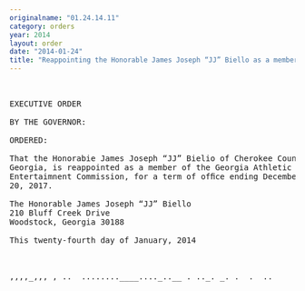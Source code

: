```yaml
---
originalname: "01.24.14.11"
category: orders
year: 2014
layout: order
date: "2014-01-24"
title: "Reappointing the Honorable James Joseph “JJ” Biello as a member of the Georgia Athletic and Entertainment Commission"
---
```

<pre>
 

EXECUTIVE ORDER

BY THE GOVERNOR:

ORDERED:

That the Honorabie James Joseph “JJ” Bielio of Cherokee County,
Georgia, is reappointed as a member of the Georgia Athletic and
Entertaimnent Commission, for a term of ofﬁce ending December
20, 2017.

The Honorable James Joseph “JJ” Biello
210 Bluff Creek Drive
Woodstock, Georgia 30188

This twenty-fourth day of January, 2014

      

,,,,_,,, , ..  ........____...._..__ . .._. _. .  .  ..

</pre>
